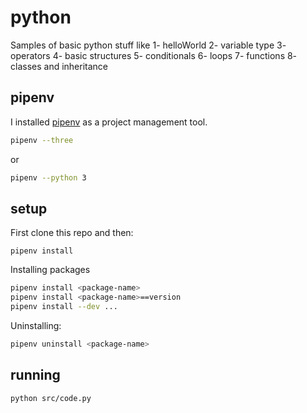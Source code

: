 # python
Samples of basic python stuff like
1- helloWorld
2- variable type
3- operators
4- basic structures
5- conditionals
6- loops
7- functions
8- classes and inheritance

## pipenv
I installed [pipenv](https://pipenv-es.readthedocs.io/es/latest/) as a project management tool.
```bash
pipenv --three
```
or
```bash
pipenv --python 3
```

## setup
First clone this repo and then:
```
pipenv install
```

Installing packages
```bash
pipenv install <package-name>
pipenv install <package-name>==version
pipenv install --dev ...
```
Uninstalling:
```bash
pipenv uninstall <package-name>
```
## running
```
python src/code.py
```
